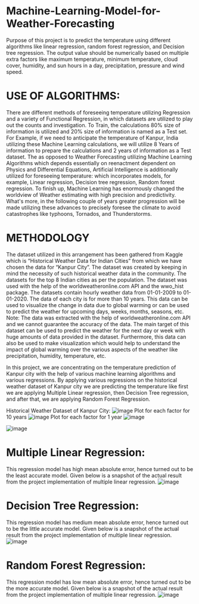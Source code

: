 # Machine-Learning-Model-for-Weather-Forecasting
Purpose of this project is to predict the temperature using different algorithms like linear regression, random forest regression, and Decision tree regression. The output value should be numerically based on multiple extra factors like maximum temperature, minimum temperature, cloud cover, humidity, and sun hours in a day, precipitation, pressure and wind speed.

# USE OF ALGORITHMS: 

There are different methods of foreseeing temperature utilizing Regression and a variety of Functional Regression, in which datasets are utilized to play out the counts and investigation. To Train, the calculations 80% size of information is utilized and 20% size of information is named as a Test set. For Example, if we need to anticipate the temperature of Kanpur, India utilizing these Machine Learning calculations, we will utilize 8 Years of information to prepare the calculations and 2 years of information as a Test dataset. The as opposed to Weather Forecasting utilizing Machine Learning Algorithms which depends essentially on reenactment dependent on Physics and Differential Equations, Artificial Intelligence is additionally utilized for foreseeing temperature: which incorporates models, for example, Linear regression, Decision tree regression, Random forest regression. To finish up, Machine Learning has enormously changed the worldview of Weather estimating with high precision and predictivity. What's more, in the following couple of years greater progression will be made utilizing these advances to precisely foresee the climate to avoid catastrophes like typhoons, Tornados, and Thunderstorms.

# METHODOLOGY

The dataset utilized in this arrangement has been gathered from Kaggle which is “Historical Weather Data for Indian Cities” from which we have chosen the data for “Kanpur City”. The dataset was created by keeping in mind the necessity of such historical weather data in the community. The datasets for the top 8 Indian cities as per the population. The dataset was used with the help of the worldweatheronline.com API and the wwo_hist package. The datasets contain hourly weather data from 01-01-2009 to 01-01-2020. The data of each city is for more than 10 years. This data can be used to visualize the change in data due to global warming or can be used to predict the weather for upcoming days, weeks, months, seasons, etc.
Note: The data was extracted with the help of worldweatheronline.com API and we cannot guarantee the accuracy of the data.
The main target of this dataset can be used to predict the weather for the next day or week with huge amounts of data provided in the dataset. Furthermore, this data can also be used to make visualization which would help to understand the impact of global warming over the various aspects of the weather like precipitation, humidity, temperature, etc. 

In this project, we are concentrating on the temperature prediction of Kanpur city with the help of various machine learning algorithms and various regressions. By applying various regressions on the historical weather dataset of Kanpur city we are predicting the temperature like first we are applying Multiple Linear regression, then Decision Tree regression, and after that, we are applying Random Forest Regression.

Historical Weather Dataset of Kanpur City:
![image](https://user-images.githubusercontent.com/52596651/125589083-a7755810-3748-4087-a412-5b69301a7c20.png)
Plot for each factor for 10 years
![image](https://user-images.githubusercontent.com/52596651/125589135-ae1bb587-359c-4230-827d-c04f79619f9a.png)
Plot for each factor for 1 year
![image](https://user-images.githubusercontent.com/52596651/125589162-07544c53-1553-4970-a7ae-603e85743cec.png)

![image](https://user-images.githubusercontent.com/52596651/125589327-8dfe449d-edda-4d8e-b61d-f24bc32fb656.png)

# Multiple Linear Regression: 
This regression model has high mean absolute error, hence turned out to be the least accurate model. Given below is a snapshot of the actual result from the project implementation of multiple linear regression. 
 ![image](https://user-images.githubusercontent.com/52596651/125589488-ccf7afe4-25a5-4f86-be31-fed1e77a75bb.png)

# Decision Tree Regression: 
This regression model has medium mean absolute error, hence turned out to be the little accurate model. Given below is a snapshot of the actual result from the project implementation of multiple linear regression. 
![image](https://user-images.githubusercontent.com/52596651/125589533-3e4493cc-875f-4308-8900-ec5a96a9781c.png)


# Random Forest Regression: 
This regression model has low mean absolute error, hence turned out to be the more accurate model. Given below is a snapshot of the actual result from the project implementation of multiple linear regression. 
![image](https://user-images.githubusercontent.com/52596651/125589563-082ac697-da74-40ac-81d6-08ecb51f766a.png)


